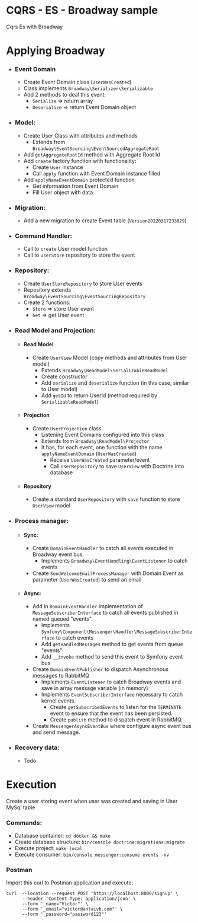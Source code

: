 # CQRS - ES - Broadway sample
Cqrs Es with Broadway

# Applying Broadway
  - ###  Event Domain
    - Create Event Domain class (```UserWasCreated```)
    - Class implements ```Broadway\Serializer\Serializable```
    - Add 2 methods to deal this event: 
      - ```Serialize``` => return array
      - ```Deserialize``` => return Event Domain object
  - ### Model:
    - Create User Class with attributes and methods
      - Extends from ```Broadway\EventSourcing\EventSourcedAggregateRoot``` 
    - Add ```getAggregateRootId``` method with Aggregate Root Id
    - Add ```create``` factory function with functionality:
      - Create ```User``` instance
      - Call ```apply``` function with Event Domain instance filled
    - Add ```applyNameEventDomain``` protected function
      - Get information from Event Domain
      - Fill User object with data
  - ### Migration:
    - Add a new migration to create Event table (```Version20220317233829```)
  - ### Command Handler:
    - Call to ```create``` User model function
    - Call to ```userStore``` repository to store the event
  - ### Repository:
    - Create ```UserStoreRepository``` to store User events
    - Repository extends ```Broadway\EventSourcing\EventSourcingRepository```
    - Create 2 functions:
      - ```Store``` => store User event 
      - ```Get``` => get User event
  - ### Read Model and Projection:
    - #### Read Model
      - Create ```UserView``` Model (copy methods and attributes from User model)
        - Extends ```Broadway\ReadModel\SerializableReadModel```
        - Create constructor
        - Add ```serialize``` and ```deserialize``` function (in this case, similar to User model)
        - Add ```getId``` to return UserId (method required by ```SerializableReadModel```)
    - #### Projection
      - Create ```UserProjection``` class
        - Listening Event Domains configured into this class  
        - Extends from ```Broadway\ReadModel\Projector```
        - It has, for each event, one function with the name ```applyNameEventDomain``` (```UserWasCreated```)
          - Receive ```UserWasCreated``` parameter/event
          - Call ```UserRepository``` to save ```UserView``` with Doctrine into database 
    - #### Repository
      - Create a standard ```UserRepository``` with ```save``` function to store ```UserView``` model
  - ### Process manager:
    - #### Sync:
      - Create ```DomainEventHandler``` to catch all events executed in Broadway event bus.
        - Implements ```Broadway\EventHandling\EventListener``` to catch events
      - Create ```SendWelcomeEmailProcessManager``` with Domain Event as parameter (```UserWasCreated```) to send an email
    - #### Async:
      - Add in ```DomainEventHandler``` implementation of ```MessageSubscriberInterface``` to catch all events published in named queued "events".
        - Implements ```Symfony\Component\Messenger\Handler\MessageSubscriberInterface``` to catch events
        - Add ```getHandledMessages``` method to get events from queue "events"
        - Add ```__invoke``` method to send this event to Symfony event bus
      - Create ```DomainEventPublisher``` to dispatch Asynchronous messages to RabbitMQ
          - Implements ```EventListener``` to catch Broadway events and save in array message variable (in memory) 
          - Implements ```EventSubscriberInterface``` necessary to catch kernel events.
            - Create ```getSubscribedEvents``` to listen for the ```TERMINATE``` event to ensure that the event has been persisted.
            - Create ```publish``` method to dispatch event in RabbitMQ. 
      - Create ```MessengerAsyncEventBus``` where configure async event bus and send message.
  - ### Recovery data:
    - Todo
# Execution
Create a user storing event when user was created and saving in User MySql table
### Commands:
  - Database container: ```cd docker && make```
  - Create database structure: ```bin/console doctrine:migrations:migrate```
  - Execute project: ```make local```
  - Execute consumer: ```bin/console messenger:consume events -vv```
### Postman
  Import this curl to Postman application and execute:
  ```
  curl  --location --request POST 'https://localhost:8000/signup' \
        --header 'Content-Type: application/json' \
        --form '_name="Victor"' \
        --form '_email="victor@antaivb.com"' \
        --form '_password="password123"'
  ```

